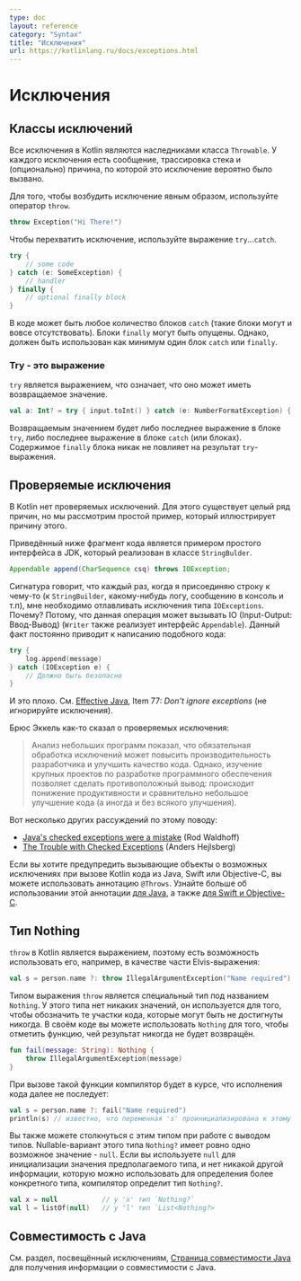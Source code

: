 ```yaml
---
type: doc
layout: reference
category: "Syntax"
title: "Исключения"
url: https://kotlinlang.ru/docs/exceptions.html
---
```


<!-- При переводе статьи оригинальная версия была от 10 September 2021 -->

<!-- # Exceptions -->
# Исключения

<a name="exception-classes"></a>
<!-- ## Exception classes -->
## Классы исключений

<!-- All exception classes in Kotlin inherit the `Throwable` class.
Every exception has a message, a stack trace, and an optional cause. -->
Все исключения в Kotlin являются наследниками класса `Throwable`.
У каждого исключения есть сообщение, трассировка стека и (опционально) причина, по которой
это исключение вероятно было вызвано.

<!-- To throw an exception object, use the `throw` expression: -->
Для того, чтобы возбудить исключение явным образом, используйте оператор `throw`.

```kotlin
throw Exception("Hi There!")
```

<!-- To catch an exception, use the `try`...`catch` expression: -->
Чтобы перехватить исключение, используйте выражение `try`...`catch`.

```kotlin
try {
    // some code
} catch (e: SomeException) {
    // handler
} finally {
    // optional finally block
}
```

<!-- There may be zero or more `catch` blocks, and the `finally` block may be omitted.
However, at least one `catch` or `finally` block is required. -->
В коде может быть любое количество блоков `catch` (такие блоки могут и вовсе отсутствовать). Блоки `finally`
могут быть опущены. Однако, должен быть использован как минимум один блок `catch` или `finally`.

<a name="try-is-an-expression"></a>
<!-- ### Try is an expression -->
### Try - это выражение

<!-- `try` is an expression, which means it can have a return value: -->

`try` является выражением, что означает, что оно может иметь возвращаемое значение.

```kotlin
val a: Int? = try { input.toInt() } catch (e: NumberFormatException) { null }
```

<!-- The returned value of a `try` expression is either the last expression in the `try` block or the
last expression in the `catch` block (or blocks).
The contents of the `finally` block don't affect the result of the expression. -->
Возвращаемым значением будет либо последнее выражение в блоке `try`, либо последнее выражение
в блоке `catch` (или блоках). Содержимое `finally` блока никак не повлияет на результат `try`-выражения.

<a name="checked-exceptions"></a>
<!-- ## Checked exceptions -->
## Проверяемые исключения

<!-- Kotlin does not have checked exceptions. There are many reasons for this, but we will provide a simple example that illustrates why it is the case. -->
В Kotlin нет проверяемых исключений. Для этого существует целый ряд причин, но мы рассмотрим простой пример, который иллюстрирует причину этого.

<!-- The following is an example interface from the JDK implemented by the `StringBuilder` class: -->
Приведённый ниже фрагмент кода является примером простого интерфейса в JDK, который реализован в классе `StringBulder`.

```java
Appendable append(CharSequence csq) throws IOException;
```

<!-- This signature says that every time I append a string to something (a `StringBuilder`, some kind of a log, a console, etc.),
I have to catch the `IOExceptions`. Why? Because the implementation might be performing IO operations (`Writer` also implements `Appendable`).
The result is code like this all over the place.: -->

Сигнатура говорит, что каждый раз, когда я присоединяю строку к чему-то (к `StringBuilder`, какому-нибудь логу, сообщению в консоль и т.п),
мне необходимо отлавливать исключения типа `IOExceptions`. Почему? Потому, что данная операция может вызывать IO (Input-Output: Ввод-Вывод) (`Writer` также
реализует интерфейс `Appendable`).
Данный факт постоянно приводит к написанию подобного кода:

```kotlin
try {
    log.append(message)
} catch (IOException e) {
    // Должно быть безопасно
}
```

<!-- And that’s not good. Just take a look at [Effective Java, 3rd Edition](https://www.oracle.com/technetwork/java/effectivejava-136174.html), Item 77: *Don't ignore exceptions*. -->
И это плохо. См. [Effective Java](https://www.oracle.com/technetwork/java/effectivejava-136174.html), Item 77: *Don't ignore exceptions* (не игнорируйте исключения).

<!-- Bruce Eckel says this about checked exceptions: -->

Брюс Эккель как-то сказал о проверяемых исключения:

<!-- > Examination of small programs leads to the conclusion that requiring exception specifications
>could both enhance developer productivity and enhance code quality, but experience with large software projects suggests
>a different result – decreased productivity and little or no increase in code quality. -->
 
> Анализ небольших программ показал, что обязательная обработка исключений может повысить производительность разработчика и улучшить качество кода.
> Однако, изучение крупных проектов по разработке программного обеспечения позволяет сделать противоположный  вывод:
> происходит понижение продуктивности и сравнительно небольшое улучшение кода (а иногда и без всякого улучшения).

<!-- And here are some additional thoughts on the matter: -->
Вот несколько других рассуждений по этому поводу:

* [Java's checked exceptions were a mistake](https://radio-weblogs.com/0122027/stories/2003/04/01/JavasCheckedExceptionsWereAMistake.html) (Rod Waldhoff)
* [The Trouble with Checked Exceptions](https://www.artima.com/intv/handcuffs.html) (Anders Hejlsberg)

<!-- If you want to alert callers about possible exceptions when calling Kotlin code from Java, Swift, or Objective-C,
you can use the `@Throws` annotation. Read more about using this annotation [for Java](java-to-kotlin-interop.md#checked-exceptions)
and [for Swift and Objective-C](native-objc-interop.md#errors-and-exceptions). -->
Если вы хотите предупредить вызывающие объекты о возможных исключениях при вызове Kotlin кода из Java, Swift или Objective-C,
вы можете использовать аннотацию `@Throws`. Узнайте больше об использовании этой аннотации [для Java](java-to-kotlin-interop.md#checked-exceptions),
а также [для Swift и Objective-C](native-objc-interop.md#errors-and-exceptions).

<a name="the-nothing-type"></a>
<!-- ## The Nothing type -->
## Тип Nothing

<!-- `throw` is an expression in Kotlin, so you can use it, for example, as part of an Elvis expression: -->
`throw` в Kotlin является выражением, поэтому есть возможность использовать его, например, в качестве части Elvis-выражения:

```kotlin
val s = person.name ?: throw IllegalArgumentException("Name required")
```

<!-- The `throw` expression has the type `Nothing`.
This type has no values and is used to mark code locations that can never be reached.
In your own code, you can use `Nothing` to mark a function that never returns: -->
Типом выражения `throw` является специальный тип под названием `Nothing`.
У этого типа нет никаких значений, он используется для того, чтобы обозначить те участки кода, которые могут быть не достигнуты никогда.
В своём коде вы можете использовать `Nothing` для того, чтобы отметить функцию, чей результат никогда не будет возвращён.

```kotlin
fun fail(message: String): Nothing {
    throw IllegalArgumentException(message)
}
```

<!-- When you call this function, the compiler will know that the execution doesn't continue beyond the call: -->
При вызове такой функции компилятор будет в курсе, что исполнения кода далее не последует:

```kotlin
val s = person.name ?: fail("Name required")
println(s) // известно, что переменная 's' проинициализирована к этому моменту
```

<!-- You may also encounter this type when dealing with type inference. The nullable variant of this type,
`Nothing?`, has exactly one possible value, which is `null`. If you use `null` to initialize
a value of an inferred type and there's no other information that can be used to determine a more
specific type, the compiler will infer the `Nothing?` type: -->
Вы также можете столкнуться с этим типом при работе с выводом типов.
Nullable-вариант этого типа `Nothing?` имеет ровно одно возможное значение - `null`.
Если вы используете `null` для инициализации значения предполагаемого типа, и нет никакой другой информации,
которую можно использовать для определения более конкретного типа, компилятор определит тип `Nothing?`.

```kotlin
val x = null           // у 'x' тип `Nothing?`
val l = listOf(null)   // у 'l' тип `List<Nothing?>
```

<a name="java-interoperability"></a>
<!-- ## Java interoperability -->
## Совместимость с Java

<!-- Please see the section on exceptions in the [Java interoperability page](java-interop.md) for information about Java interoperability. -->

См. раздел, посвещённый исключениям, [Страница совместимости Java](java-interop.html) для получения информации о совместимости с Java.
